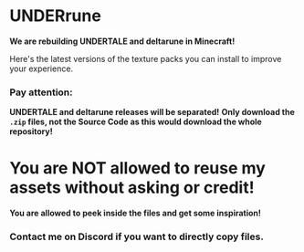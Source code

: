 # UNDERrune

**We are rebuilding UNDERTALE and deltarune in Minecraft!**

Here's the latest versions of the texture packs you can install to improve your experience.

### **Pay attention:**
**UNDERTALE and deltarune releases will be separated!**
**Only download the `.zip` files, not the Source Code as this would download the whole repository!**


# **You are NOT allowed to reuse my assets without asking or credit!**
**You are allowed to peek inside the files and get some inspiration!**
### **Contact me on Discord if you want to directly copy files.**
